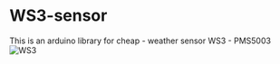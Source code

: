 # WS3-sensor
This is an arduino library for cheap - weather sensor WS3 - PMS5003
![WS3](https://ae01.alicdn.com/kf/H8fa9621cb31c43d1ade1da3f75a671faJ.jpg)
